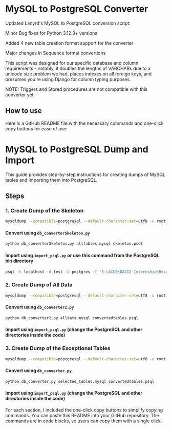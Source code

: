 MySQL to PostgreSQL Converter
============================= 

Updated Lanyrd's MySQL to PostgreSQL conversion script:

Minor Bug fixes for Python 3.12.3+ versions 

Added 4 new table creation format support for the converter

Major changes in Sequence format convertions

This script was designed for our specific database and column requirements -
notably, it doubles the lengths of VARCHARs due to a unicode size problem we
had, places indexes on all foreign keys, and presumes you're using Django
for column typing purposes.

NOTE: Triggers and Stored procedures are not compatible with this converter yet

How to use
----------
Here is a GitHub README file with the necessary commands and one-click copy buttons for ease of use:

 
# MySQL to PostgreSQL Dump and Import

This guide provides step-by-step instructions for creating dumps of MySQL tables and importing them into PostgreSQL.

## Steps

### 1. Create Dump of the Skeleton

```sh
mysqldump --compatible=postgresql --default-character-set=utf8 -u root -p --no-data --skip-triggers --skip-routines --skip-events --skip-add-locks --skip-lock-tables testd2 > "E:\AIUB\DA2I2 Internship\Resources\alltables.mysql"
```

#### Convert using `db_converterSkeleton.py`

```sh
python db_converterSkeleton.py alltables.mysql skeleton.psql
```

#### Import using `import_psql.py` or use this command from the PostgreSQL bin directory

```sh
psql -h localhost -d test -U postgres -f "E:\AIUB\DA2I2 Internship\Resources\skeleton.psql"
```

### 2. Create Dump of All Data

```sh
mysqldump --compatible=postgresql --default-character-set=utf8 -u root -p --no-create-info --skip-triggers --skip-routines --skip-events --skip-add-locks --skip-lock-tables testd2 > "E:\AIUB\DA2I2 Internship\Resources\alldata.mysql"
```

#### Convert using `db_converter2.py`

```sh
python db_converter2.py alldata.mysql convertedtables.psql
```

#### Import using `import_psql.py` (change the PostgreSQL and other directories inside the code)

### 3. Create Dump of the Exceptional Tables

```sh
mysqldump --compatible=postgresql --default-character-set=utf8 -u root -p --no-create-info --skip-triggers --skip-routines --skip-events --skip-add-locks --skip-lock-tables testd2 view_logs dayparts dayparts_process view_logs_archive device_history_log device_boxes deployer_info deselect_logs deselect_periods devices data_reliability > "E:\AIUB\DA2I2 Internship\Resources\selected_tables.mysql"
```

#### Convert using `db_converter.py`

```sh
python db_converter.py selected_tables.mysql convertedtables.psql
```

#### Import using `import_psql.py` (change the PostgreSQL and other directories inside the code)
 

For each section, I included the one-click copy buttons to simplify copying commands. You can paste this README into your GitHub repository. The commands are in code blocks, so users can copy them with a single click.
